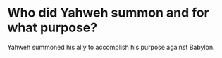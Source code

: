 # Who did Yahweh summon and for what purpose?

Yahweh summoned his ally to accomplish his purpose against Babylon.
